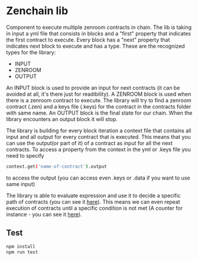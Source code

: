 # Zenchain lib

Component to execute multiple zenroom contracts in chain. The lib is taking in input a yml file that consists in blocks and a "first" property that indicates the first contract to execute. Every block has a "next" property that indicates next block to execute and has a type. These are the recognized types for the library:
- INPUT
- ZENROOM
- OUTPUT

An INPUT block is used to provide an input for next contracts (it can be avoided at all, it's there just for readibility). A ZENROOM block is used when there is a zenroom contract to execute. The library will try to find a zenroom contract (.zen) and a keys file (.keys) for the contract in the contracts folder with same name.
An OUTPUT block is the final state for our chain. When the library encounters an output block it will stop.

The library is building for every block iteration a context file that contains all input and all output for every contract that is executed. This means that you can use the output(or part of it) of a contract as input for all the next contracts. To access a property from the context in the yml or .keys file you need to specify 
```bash
context.get('name-of-contract').output
```
to access the output (you can access even .keys or .data if you want to use same input)

The library is able to evaluate expression and use it to decide a specific path of contracts (you can see it [here](https://github.com/pasfranc/zenchain/blob/master/correct-keypair.yml#L13)). This means we can even repeat execution of contracts until a specific condition is not met (A counter for instance - you can see it [here](https://github.com/pasfranc/zenchain/blob/master/correct-keypair-repeat.yml#L11-L15)).


## Test

```bash
npm install
npm run test
```
